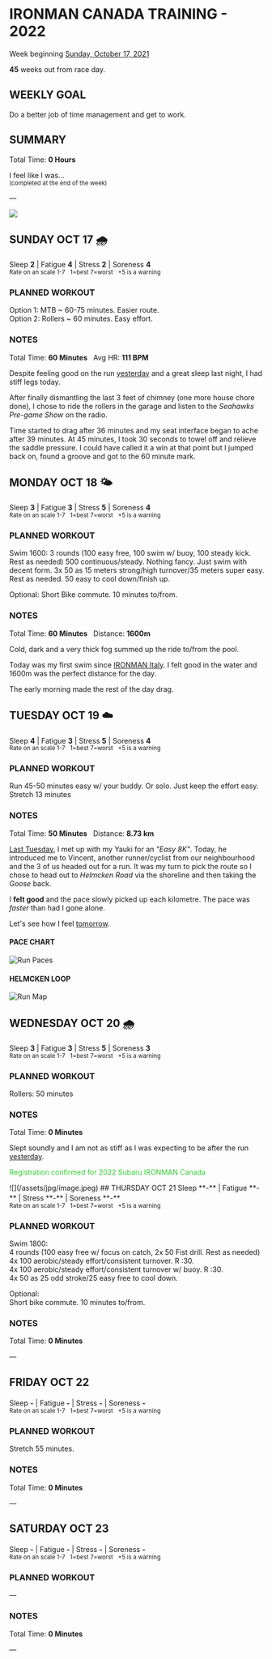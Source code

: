 # IRONMAN CANADA TRAINING - 2022
Week beginning [Sunday, October 17, 2021](javascript:flick('sun');)

**45** weeks out from race day.

## WEEKLY GOAL
Do a better job of time management and get to work.

## SUMMARY
Total Time: **0 Hours**

I feel like I was...
<br /><sup>(completed at the end of the week)</sup>

&mdash;

![](/assets/jpg/II-9x550.jpeg)

## SUNDAY OCT 17 🌧
Sleep **2** | Fatigue **4** | Stress **2** | Soreness **4**
<sup><br />Rate on an scale 1-7 &nbsp; 1=best 7=worst &nbsp; +5 is a warning</sup>

### PLANNED WORKOUT
Option 1: MTB ~ 60-75 minutes. Easier route.  
Option 2: Rollers ~ 60 minutes. Easy effort.

### NOTES
Total Time: **60 Minutes** &nbsp; Avg HR: **111 BPM**

Despite feeling good on the run [yesterday](ironman2022-46weeksout?sat) and a great sleep last night, I had stiff legs today.

After finally dismantling the last 3 feet of chimney (one more house chore done), I chose to ride the rollers in the garage and listen to the _Seahawks Pre-game Show_ on the radio.

Time started to drag after 36 minutes and my seat interface began to ache after 39 minutes.  At 45 minutes, I took 30 seconds to towel off and relieve the saddle pressure.  I could have called it a win at that point but I jumped back on, found a groove and got to the 60 minute mark.

<!---->
## MONDAY OCT 18 🌤
Sleep **3** | Fatigue **3** | Stress **5** | Soreness **4**
<sup><br />Rate on an scale 1-7 &nbsp; 1=best 7=worst &nbsp; +5 is a warning</sup>

### PLANNED WORKOUT
Swim 1600: 
3 rounds (100 easy free, 100 swim w/ buoy, 100 steady kick. Rest as needed) 
500 continuous/steady. Nothing fancy. Just swim with decent form. 
3x 50 as 15 meters strong/high turnover/35 meters super easy. Rest as needed. 
50 easy to cool down/finish up. 

Optional: 
Short Bike commute. 10 minutes to/from.

### NOTES
Total Time: **60 Minutes** &nbsp; Distance: **1600m**

Cold, dark and a very thick fog summed up the ride to/from the pool.

Today was my first swim since [IRONMAN Italy](/racereports/2021-ironman-italy-emilia-romagna).  I felt good in the water and 1600m was the perfect distance for the day.

The early morning made the rest of the day drag.

<!---->
## TUESDAY OCT 19 ☁️
Sleep **4** | Fatigue **3** | Stress **5** | Soreness **4**
<sup><br />Rate on an scale 1-7 &nbsp; 1=best 7=worst &nbsp; +5 is a warning</sup>

### PLANNED WORKOUT
Run 45-50 minutes easy w/ your buddy. Or solo. Just keep the effort easy.   
Stretch 13 minutes

### NOTES
Total Time: **50 Minutes** &nbsp; Distance: **8.73 km**

[Last Tuesday](ironman2022-46weeksout?tue), I met up with my Yauki for an _"Easy 8K"_.  Today, he introduced me to Vincent, another runner/cyclist from our neighbourhood and the 3 of us headed out for a run.  It was my turn to pick the route so I chose to head out to _Helmcken Road_ via the shoreline and then taking the _Goose_ back.

I **felt good** and the pace slowly picked up each kilometre.  The pace was _faster_ than had I gone alone.

Let's see how I feel [tomorrow](javascript:flick('wed');).
<!---->
#### PACE CHART
![Run Paces](/assets/jpg/20211019-runpace.jpeg)

#### HELMCKEN LOOP
![Run Map](/assets/jpg/20211019-runmap.jpeg)

<!---->
## WEDNESDAY OCT 20 🌧
Sleep **3** | Fatigue **3** | Stress **5** | Soreness **3**
<sup><br />Rate on an scale 1-7 &nbsp; 1=best 7=worst &nbsp; +5 is a warning</sup>

### PLANNED WORKOUT
Rollers: 50 minutes

### NOTES
Total Time: **0 Minutes**

Slept soundly and I am not as stiff as I was expecting to be after the run [yesterday](javascript:flick('tue');).

<p class="agencyvc" style="color:limegreen;">Registration confirmed for 2022 Subaru IRONMAN Canada</p>
![](/assets/jpg/image.jpeg)
<!---->
## THURSDAY OCT 21
Sleep **-** | Fatigue **-** | Stress **-** | Soreness **-**
<sup><br />Rate on an scale 1-7 &nbsp; 1=best 7=worst &nbsp; +5 is a warning</sup>

### PLANNED WORKOUT
Swim 1800:   
4 rounds (100 easy free w/ focus on catch, 2x 50 Fist drill. Rest as needed)   
4x 100 aerobic/steady effort/consistent turnover. R :30.   
4x 100 aerobic/steady effort/consistent turnover w/ buoy. R :30.   
4x 50 as 25 odd stroke/25 easy free to cool down.   

Optional:   
Short bike commute. 10 minutes to/from.

### NOTES
Total Time: **0 Minutes**

&mdash;  

<!---->
## FRIDAY OCT 22
Sleep **-** | Fatigue **-** | Stress **-** | Soreness **-**
<sup><br />Rate on an scale 1-7 &nbsp; 1=best 7=worst &nbsp; +5 is a warning</sup>

### PLANNED WORKOUT
Stretch 55 minutes.

### NOTES
Total Time: **0 Minutes**

&mdash;  

<!---->
## SATURDAY OCT 23
Sleep **-** | Fatigue **-** | Stress **-** | Soreness **-**
<sup><br />Rate on an scale 1-7 &nbsp; 1=best 7=worst &nbsp; +5 is a warning</sup>

### PLANNED WORKOUT
&mdash;  

### NOTES
Total Time: **0 Minutes**

&mdash;  
